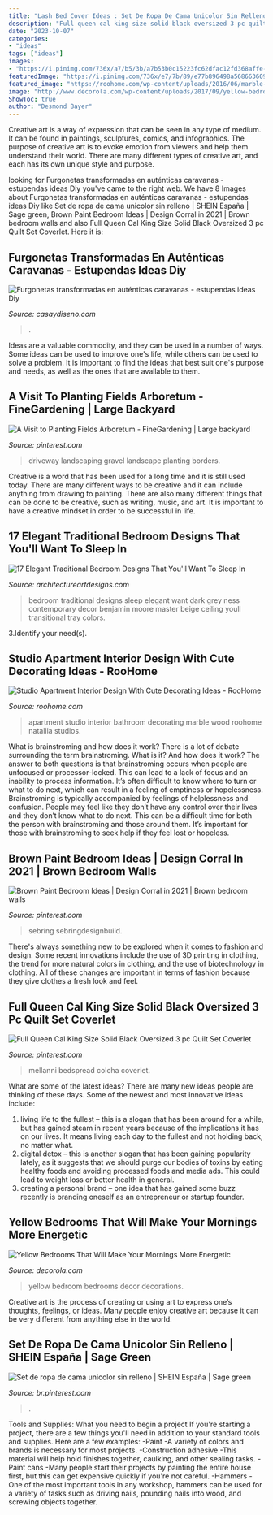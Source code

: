 ```yaml
---
title: "Lash Bed Cover Ideas : Set De Ropa De Cama Unicolor Sin Relleno"
description: "Full queen cal king size solid black oversized 3 pc quilt set coverlet"
date: "2023-10-07"
categories:
- "ideas"
tags: ["ideas"]
images:
- "https://i.pinimg.com/736x/a7/b5/3b/a7b53b0c15223fc62dfac12fd368affe--gravel-driveway-long-driveway-landscaping.jpg"
featuredImage: "https://i.pinimg.com/736x/e7/7b/89/e77b896498a5686636099906a4dac609.jpg"
featured_image: "https://roohome.com/wp-content/uploads/2016/06/marble-and-wood-bathroom-materials.jpg"
image: "http://www.decorola.com/wp-content/uploads/2017/09/yellow-bedroom-4.jpg"
ShowToc: true
author: "Desmond Bayer"
---
```



Creative art is a way of expression that can be seen in any type of medium. It can be found in paintings, sculptures, comics, and infographics. The purpose of creative art is to evoke emotion from viewers and help them understand their world. There are many different types of creative art, and each has its own unique style and purpose.

	

		
looking for Furgonetas transformadas en auténticas caravanas - estupendas ideas Diy you've came to the right web. We have 8 Images about Furgonetas transformadas en auténticas caravanas - estupendas ideas Diy like Set de ropa de cama unicolor sin relleno | SHEIN España | Sage green, Brown Paint Bedroom Ideas | Design Corral in 2021 | Brown bedroom walls and also Full Queen Cal King Size Solid Black Oversized 3 pc Quilt Set Coverlet. Here it is:
		
    
## Furgonetas Transformadas En Auténticas Caravanas - Estupendas Ideas Diy

<img loading=lazy src="https://casaydiseno.com/wp-content/uploads/2018/03/furgonetas-caravanas-originales.jpg" onerror="this.onerror=null;this.src='https://tse1.mm.bing.net/th?id=OIP.zfwPfKIU4fBoQ3WPoEu9TAHaG7&amp;pid=15.1';" alt="Furgonetas transformadas en auténticas caravanas - estupendas ideas Diy">

_Source: casaydiseno.com_

>. 

	

Ideas are a valuable commodity, and they can be used in a number of ways. Some ideas can be used to improve one's life, while others can be used to solve a problem. It is important to find the ideas that best suit one's purpose and needs, as well as the ones that are available to them.

    
## A Visit To Planting Fields Arboretum - FineGardening | Large Backyard

<img loading=lazy src="https://i.pinimg.com/736x/a7/b5/3b/a7b53b0c15223fc62dfac12fd368affe--gravel-driveway-long-driveway-landscaping.jpg" onerror="this.onerror=null;this.src='https://tse4.mm.bing.net/th?id=OIP.9gHjrDWjO7esWHLWgGuvwgHaNK&amp;pid=15.1';" alt="A Visit to Planting Fields Arboretum - FineGardening | Large backyard">

_Source: pinterest.com_

>driveway landscaping gravel landscape planting borders. 

	

Creative is a word that has been used for a long time and it is still used today. There are many different ways to be creative and it can include anything from drawing to painting. There are also many different things that can be done to be creative, such as writing, music, and art. It is important to have a creative mindset in order to be successful in life.

    
## 17 Elegant Traditional Bedroom Designs That You&#039;ll Want To Sleep In

<img loading=lazy src="http://www.architectureartdesigns.com/wp-content/uploads/2015/07/17-Elegant-Traditional-Bedroom-Designs-That-Youll-Want-To-Sleep-In-13.jpg" onerror="this.onerror=null;this.src='https://tse3.mm.bing.net/th?id=OIP.db1g_f9mdgvRsgb6ekQdcQAAAA&amp;pid=15.1';" alt="17 Elegant Traditional Bedroom Designs That You&#039;ll Want To Sleep In">

_Source: architectureartdesigns.com_

>bedroom traditional designs sleep elegant want dark grey ness contemporary decor benjamin moore master beige ceiling youll transitional tray colors. 

	

3.Identify your need(s).

    
## Studio Apartment Interior Design With Cute Decorating Ideas - RooHome

<img loading=lazy src="https://roohome.com/wp-content/uploads/2016/06/marble-and-wood-bathroom-materials.jpg" onerror="this.onerror=null;this.src='https://tse3.mm.bing.net/th?id=OIP.yUebV1W0w-gKa7iR1K5_xwHaJ4&amp;pid=15.1';" alt="Studio Apartment Interior Design With Cute Decorating Ideas - RooHome">

_Source: roohome.com_

>apartment studio interior bathroom decorating marble wood roohome nataliia studios. 

	

What is brainstroming and how does it work?
There is a lot of debate surrounding the term brainstroming. What is it? And how does it work? The answer to both questions is that brainstroming occurs when people are unfocused or processor-locked. This can lead to a lack of focus and an inability to process information. It’s often difficult to know where to turn or what to do next, which can result in a feeling of emptiness or hopelessness.
Brainstroming is typically accompanied by feelings of helplessness and confusion. People may feel like they don’t have any control over their lives and they don’t know what to do next. This can be a difficult time for both the person with brainstroming and those around them. It’s important for those with brainstroming to seek help if they feel lost or hopeless.

    
## Brown Paint Bedroom Ideas | Design Corral In 2021 | Brown Bedroom Walls

<img loading=lazy src="https://i.pinimg.com/736x/e7/7b/89/e77b896498a5686636099906a4dac609.jpg" onerror="this.onerror=null;this.src='https://tse1.mm.bing.net/th?id=OIP.6Gi1QiDg0rDGQ_Mo-1hYAgHaFl&amp;pid=15.1';" alt="Brown Paint Bedroom Ideas | Design Corral in 2021 | Brown bedroom walls">

_Source: pinterest.com_

>sebring sebringdesignbuild. 

	

There's always something new to be explored when it comes to fashion and design. Some recent innovations include the use of 3D printing in clothing, the trend for more natural colors in clothing, and the use of biotechnology in clothing. All of these changes are important in terms of fashion because they give clothes a fresh look and feel.

    
## Full Queen Cal King Size Solid Black Oversized 3 Pc Quilt Set Coverlet

<img loading=lazy src="https://i.pinimg.com/736x/de/7b/04/de7b04ff4927067c0fd9e8f835e037f9.jpg" onerror="this.onerror=null;this.src='https://tse2.mm.bing.net/th?id=OIP.GQ-qlSUH1qziZ2krozao_wAAAA&amp;pid=15.1';" alt="Full Queen Cal King Size Solid Black Oversized 3 pc Quilt Set Coverlet">

_Source: pinterest.com_

>mellanni bedspread colcha coverlet. 

	

What are some of the latest ideas?
There are many new ideas people are thinking of these days. Some of the newest and most innovative ideas include: 
1. living life to the fullest – this is a slogan that has been around for a while, but has gained steam in recent years because of the implications it has on our lives. It means living each day to the fullest and not holding back, no matter what. 
2. digital detox – this is another slogan that has been gaining popularity lately, as it suggests that we should purge our bodies of toxins by eating healthy foods and avoiding processed foods and media ads. This could lead to weight loss or better health in general. 
3. creating a personal brand – one idea that has gained some buzz recently is branding oneself as an entrepreneur or startup founder.

    
## Yellow Bedrooms That Will Make Your Mornings More Energetic

<img loading=lazy src="http://www.decorola.com/wp-content/uploads/2017/09/yellow-bedroom-4.jpg" onerror="this.onerror=null;this.src='https://tse3.mm.bing.net/th?id=OIP.D25u3YITom-T3OGBO0SrLwHaMK&amp;pid=15.1';" alt="Yellow Bedrooms That Will Make Your Mornings More Energetic">

_Source: decorola.com_

>yellow bedroom bedrooms decor decorations. 

	

Creative art is the process of creating or using art to express one’s thoughts, feelings, or ideas. Many people enjoy creative art because it can be very different from anything else in the world.

    
## Set De Ropa De Cama Unicolor Sin Relleno | SHEIN España | Sage Green

<img loading=lazy src="https://i.pinimg.com/736x/3e/cb/66/3ecb664f930275597ab7925141bf1393.jpg" onerror="this.onerror=null;this.src='https://tse1.mm.bing.net/th?id=OIP.yhuns9zkB3B-o9noJAcoXgHaJ3&amp;pid=15.1';" alt="Set de ropa de cama unicolor sin relleno | SHEIN España | Sage green">

_Source: br.pinterest.com_

>. 

	

Tools and Supplies: What you need to begin a project
If you're starting a project, there are a few things you'll need in addition to your standard tools and supplies. Here are a few examples: 
-Paint -A variety of colors and brands is necessary for most projects. 
-Construction adhesive -This material will help hold finishes together, caulking, and other sealing tasks. 
-Paint cans -Many people start their projects by painting the entire house first, but this can get expensive quickly if you're not careful. 
-Hammers -One of the most important tools in any workshop, hammers can be used for a variety of tasks such as driving nails, pounding nails into wood, and screwing objects together.

